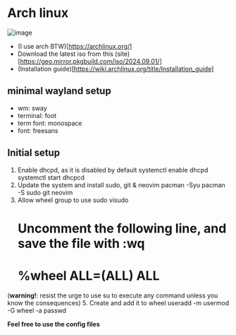 # Arch linux

![image](https://github.com/user-attachments/assets/5f73d63b-da1b-40fe-8703-f0a30f282633)

- (I use arch BTW)[https://archlinux.org/]
- Download the latest iso from this (site)[https://geo.mirror.pkgbuild.com/iso/2024.09.01/]
- (Installation guide)[https://wiki.archlinux.org/title/Installation_guide]

## minimal wayland setup
- wm: sway
- terminal: foot
- term font: monospace
- font: freesans

## Initial setup
1. Enable dhcpd, as it is disabled by default
    systemctl enable dhcpd
    systemctl start dhcpcd     
2. Update the system and install sudo, git & neovim
    pacman -Syu
    pacman -S sudo git neovim
3. Allow wheel group to use sudo
    visudo
    # Uncomment the following line, and save the file with :wq
    # %wheel ALL=(ALL) ALL
 (**warning!**: resist the urge to use su to execute any command unless you know the consequences)
5. Create <user> and add it to wheel
    useradd -m <user>
    usermod -G wheel -a <user>
    passwd <user>

**Feel free to use the config files**
